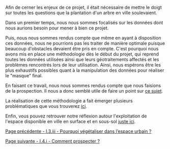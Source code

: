 Afin de cerner les enjeux de ce projet, il était nécessaire de mettre le doigt sur toutes les questions que la plantation d'un arbre en ville soulevaient. 

Dans un premier temps, nous nous sommes focalisés sur les données dont nous aurions besoin pour mener à bien ce projet.

Puis, nous nous sommes rendus compte que même en ayant à disposition ces données, nous ne pourrions pas les traiter de manière optimale puisque beaucoup d'obstacles devaient être pris en compte. C'est pourquoi nous avons mis en place une méthodologie dès le début du projet, qui reprend toutes les données utilisées ainsi que leurs géotraitements affectés et les problèmes rencontrés lors de leur utilisation. Ainsi, nous espérons être les plus exhaustifs possibles quant à la manipulation des données pour réaliser le "masque" final.

En faisant ce travail, nous nous sommes rendus compte que nous faisions de la prospection. Il nous a donc semblé utile de faire un point sur [ce sujet](Prospection).

La réalisation de cette méthodologie a fait émerger plusieurs problématiques que vous trouverez [ici](Problématique).

Enfin, vous pouvez retrouver notre réflexion autour l'exploitation de l'espace disponible en ville en surface et en sous-sol [juste ici](Réflexions).

[Page précédente - I.3.iii - Pourquoi végétaliser dans l’espace urbain ?](Végétaliser_urbain)

[Page suivante - I.4.i - Comment prospecter ?](Prospection)
